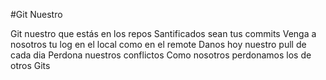#Git Nuestro

Git nuestro que estás en los repos
Santificados sean tus commits
Venga a nosotros tu log
en el local como en el remote
Danos hoy nuestro pull de cada dia
Perdona nuestros conflictos
Como nosotros perdonamos los de otros Gits


